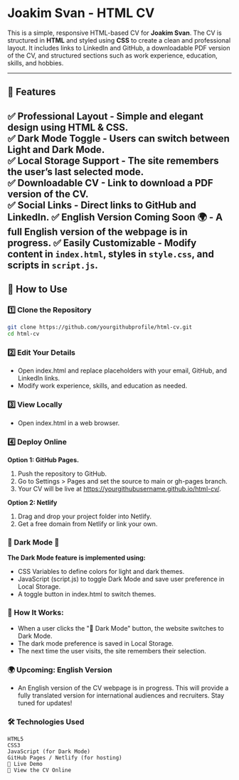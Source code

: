 # Joakim Svan - HTML CV

This is a simple, responsive HTML-based CV for **Joakim Svan**. The CV is structured in **HTML** and styled using **CSS** to create a clean and professional layout. It includes links to LinkedIn and GitHub, a downloadable PDF version of the CV, and structured sections such as work experience, education, skills, and hobbies.

---

## 📌 Features
✅ **Professional Layout** - Simple and elegant design using HTML & CSS.  
✅ **Dark Mode Toggle** - Users can switch between Light and Dark Mode.  
✅ **Local Storage Support** - The site remembers the user’s last selected mode.  
✅ **Downloadable CV** - Link to download a PDF version of the CV.  
✅ **Social Links** - Direct links to GitHub and LinkedIn.
✅ **English Version Coming Soon** 🌍 - A full **English version** of the webpage is in progress.
✅ **Easily Customizable** - Modify content in `index.html`, styles in `style.css`, and scripts in `script.js`.
---

## 🚀 How to Use

### 1️⃣ Clone the Repository
```bash
git clone https://github.com/yourgithubprofile/html-cv.git
cd html-cv
```

### 2️⃣ Edit Your Details
- Open index.html and replace placeholders with your email, GitHub, and LinkedIn links.
- Modify work experience, skills, and education as needed.

### 3️⃣ View Locally
- Open index.html in a web browser.

### 4️⃣ Deploy Online

**Option 1: GitHub Pages.**

1. Push the repository to GitHub.
2. Go to Settings > Pages and set the source to main or gh-pages branch.
3. Your CV will be live at https://yourgithubusername.github.io/html-cv/.

**Option 2: Netlify**
1. Drag and drop your project folder into Netlify.
2. Get a free domain from Netlify or link your own.

### 🎨 Dark Mode 🌙
**The Dark Mode feature is implemented using:**

- CSS Variables to define colors for light and dark themes.
- JavaScript (script.js) to toggle Dark Mode and save user preference in Local Storage.
- A toggle button in index.html to switch themes.

### 🔹 How It Works:

- When a user clicks the "🌙 Dark Mode" button, the website switches to Dark Mode.
- The dark mode preference is saved in Local Storage.
- The next time the user visits, the site remembers their selection.

### 🌍 Upcoming: English Version
 - An English version of the CV webpage is in progress. This will provide a fully translated version for international audiences and recruiters. Stay tuned for updates!

### 🛠️ Technologies Used
    HTML5
    CSS3
    JavaScript (for Dark Mode)
    GitHub Pages / Netlify (for hosting)
    📄 Live Demo
    🔗 View the CV Online
